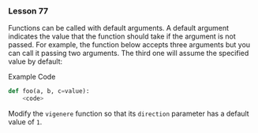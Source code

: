 ### Lesson 77

Functions can be called with default arguments. A default argument indicates the value that the function should take if the argument is not passed. For example, the function below accepts three arguments but you can call it passing two arguments. The third one will assume the specified value by default:

Example Code

```python
def foo(a, b, c=value):
    <code>
```

Modify the `vigenere` function so that its `direction` parameter has a default value of `1`.
